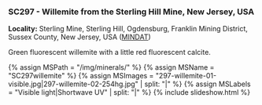 
### <a name="SC297"></a> SC297 - Willemite from the Sterling Hill Mine, New Jersey, USA

**Locality:**  Sterling Mine, Sterling Hill, Ogdensburg, Franklin Mining District, Sussex County, New Jersey, USA ([MINDAT](https://www.mindat.org/loc-3948.html))  

Green fluorescent willemite with a little red fluorescent calcite.

{% assign MSPath = "/img/minerals/" %}
{% assign MSName = "SC297willemite" %}
{% assign MSImages = "297-willemite-01-visible.jpg|297-willemite-02-254hg.jpg" | split: "|" %}
{% assign MSLabels = "Visible light|Shortwave UV" | split: "|" %}
{% include slideshow.html %}

